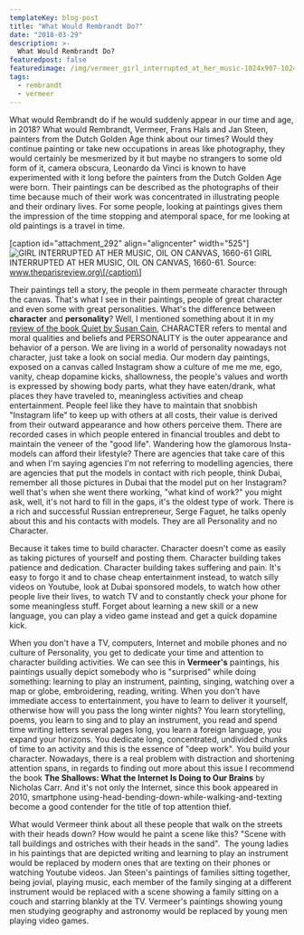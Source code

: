 ```yaml
---
templateKey: blog-post
title: "What Would Rembrandt Do?"
date: "2018-03-29"
description: >-
  What Would Rembrandt Do?
featuredpost: false
featuredimage: /img/vermeer_girl_interrupted_at_her_music-1024x907-1024x907.jpg
tags:
  - rembrandt
  - vermeer
---
```


What would Rembrandt do if he would suddenly appear in our time and age, in 2018? What would Rembrandt, Vermeer, Frans Hals and Jan Steen, painters from the Dutch Golden Age think about our times? Would they continue painting or take new occupations in areas like photography, they would certainly be mesmerized by it but maybe no strangers to some old form of it, camera obscura, Leonardo da Vinci is known to have experimented with it long before the painters from the Dutch Golden Age were born. Their paintings can be described as the photographs of their time because much of their work was concentrated in illustrating people and their ordinary lives. For some people, looking at paintings gives them the impression of the time stopping and atemporal space, for me looking at old paintings is a travel in time.

\[caption id="attachment\_292" align="aligncenter" width="525"\]![GIRL INTERRUPTED AT HER MUSIC, OIL ON CANVAS, 1660-61](https://stefantesoi.com/wp-content/uploads/2018/03/vermeer_girl_interrupted_at_her_music-1024x907-1024x907.jpg) GIRL INTERRUPTED AT HER MUSIC, OIL ON CANVAS, 1660-61. Source: www.theparisreview.org\[/caption\]

Their paintings tell a story, the people in them permeate character through the canvas. That's what I see in their paintings, people of great character and even some with great personalities. What's the difference between **character** and **personality**? Well, I mentioned something about it in my [review of the book Quiet by Susan Cain](https://stefantesoi.com/book-review-quiet-power-introverts-world-cant-stop-talking-susan-cain/), CHARACTER refers to mental and moral qualities and beliefs and PERSONALITY is the outer appearance and behavior of a person. We are living in a world of personality nowadays not character, just take a look on social media. Our modern day paintings, exposed on a canvas called Instagram show a culture of me me me, ego, vanity, cheap dopamine kicks, shallowness, the people's values and worth is expressed by showing body parts, what they have eaten/drank, what places they have traveled to, meaningless activities and cheap entertainment. People feel like they have to maintain that snobbish "Instagram life" to keep up with others at all costs, their value is derived from their outward appearance and how others perceive them. There are recorded cases in which people entered in financial troubles and debt to maintain the veneer of the "good life". Wandering how the glamorous Insta-models can afford their lifestyle? There are agencies that take care of this and when I'm saying agencies I'm not referring to modelling agencies, there are agencies that put the models in contact with rich people, think Dubai, remember all those pictures in Dubai that the model put on her Instagram? well that's when she went there working, "what kind of work?" you might ask, well, it's not hard to fill in the gaps, it's the oldest type of work. There is a rich and successful Russian entrepreneur, Serge Faguet, he talks openly about this and his contacts with models. They are all Personality and no Character.

Because it takes time to build character. Character doesn't come as easily as taking pictures of yourself and posting them. Character building takes patience and dedication. Character building takes suffering and pain. It's easy to forgo it and to chase cheap entertainment instead, to watch silly videos on Youtube, look at Dubai sponsored models, to watch how other people live their lives, to watch TV and to constantly check your phone for some meaningless stuff. Forget about learning a new skill or a new language, you can play a video game instead and get a quick dopamine kick.

When you don't have a TV, computers, Internet and mobile phones and no culture of Personality, you get to dedicate your time and attention to character building activities. We can see this in **Vermeer's** paintings, his paintings usually depict somebody who is "surprised" while doing something: learning to play an instrument, painting, singing, watching over a map or globe, embroidering, reading, writing. When you don't have immediate access to entertainment, you have to learn to deliver it yourself, otherwise how will you pass the long winter nights? You learn storytelling, poems, you learn to sing and to play an instrument, you read and spend time writing letters several pages long, you learn a foreign language, you expand your horizons. You dedicate long, concentrated, undivided chunks of time to an activity and this is the essence of "deep work". You build your character. Nowadays, there is a real problem with distraction and shortening attention spans, in regards to finding out more about this issue I recommend the book **The Shallows: What the Internet Is Doing to Our Brains** by Nicholas Carr. And it's not only the Internet, since this book appeared in 2010, smartphone using-head-bending-down-while-walking-and-texting become a good contender for the title of top attention thief.

What would Vermeer think about all these people that walk on the streets with their heads down? How would he paint a scene like this? "Scene with tall buildings and ostriches with their heads in the sand".  The young ladies in his paintings that are depicted writing and learning to play an instrument would be replaced by modern ones that are texting on their phones or watching Youtube videos. Jan Steen's paintings of families sitting together, being jovial, playing music, each member of the family singing at a different instrument would be replaced with a scene showing a family sitting on a couch and starring blankly at the TV. Vermeer's paintings showing young men studying geography and astronomy would be replaced by young men playing video games.
